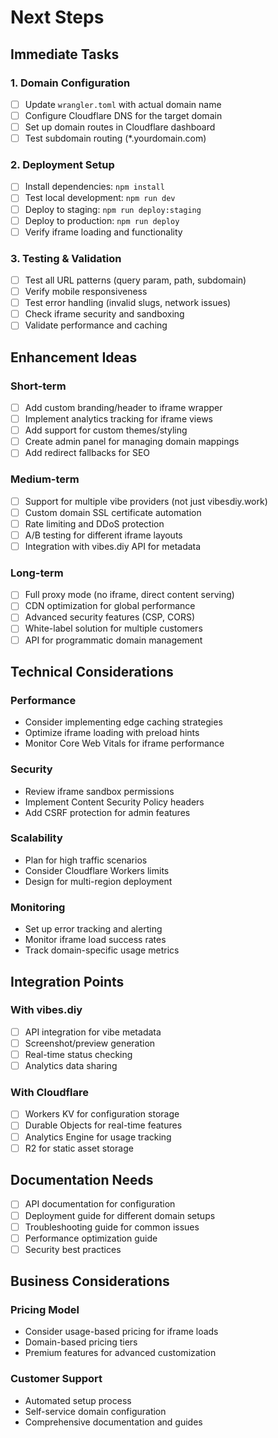 # Next Steps

## Immediate Tasks

### 1. Domain Configuration
- [ ] Update `wrangler.toml` with actual domain name
- [ ] Configure Cloudflare DNS for the target domain  
- [ ] Set up domain routes in Cloudflare dashboard
- [ ] Test subdomain routing (*.yourdomain.com)

### 2. Deployment Setup
- [ ] Install dependencies: `npm install`
- [ ] Test local development: `npm run dev`
- [ ] Deploy to staging: `npm run deploy:staging`
- [ ] Deploy to production: `npm run deploy`
- [ ] Verify iframe loading and functionality

### 3. Testing & Validation
- [ ] Test all URL patterns (query param, path, subdomain)
- [ ] Verify mobile responsiveness
- [ ] Test error handling (invalid slugs, network issues)
- [ ] Check iframe security and sandboxing
- [ ] Validate performance and caching

## Enhancement Ideas

### Short-term
- [ ] Add custom branding/header to iframe wrapper
- [ ] Implement analytics tracking for iframe views
- [ ] Add support for custom themes/styling
- [ ] Create admin panel for managing domain mappings
- [ ] Add redirect fallbacks for SEO

### Medium-term  
- [ ] Support for multiple vibe providers (not just vibesdiy.work)
- [ ] Custom domain SSL certificate automation
- [ ] Rate limiting and DDoS protection
- [ ] A/B testing for different iframe layouts
- [ ] Integration with vibes.diy API for metadata

### Long-term
- [ ] Full proxy mode (no iframe, direct content serving)
- [ ] CDN optimization for global performance
- [ ] Advanced security features (CSP, CORS)
- [ ] White-label solution for multiple customers
- [ ] API for programmatic domain management

## Technical Considerations

### Performance
- Consider implementing edge caching strategies
- Optimize iframe loading with preload hints
- Monitor Core Web Vitals for iframe performance

### Security
- Review iframe sandbox permissions
- Implement Content Security Policy headers
- Add CSRF protection for admin features

### Scalability
- Plan for high traffic scenarios
- Consider Cloudflare Workers limits
- Design for multi-region deployment

### Monitoring
- Set up error tracking and alerting
- Monitor iframe load success rates
- Track domain-specific usage metrics

## Integration Points

### With vibes.diy
- [ ] API integration for vibe metadata
- [ ] Screenshot/preview generation
- [ ] Real-time status checking
- [ ] Analytics data sharing

### With Cloudflare
- [ ] Workers KV for configuration storage
- [ ] Durable Objects for real-time features
- [ ] Analytics Engine for usage tracking
- [ ] R2 for static asset storage

## Documentation Needs

- [ ] API documentation for configuration
- [ ] Deployment guide for different domain setups
- [ ] Troubleshooting guide for common issues
- [ ] Performance optimization guide
- [ ] Security best practices

## Business Considerations

### Pricing Model
- Consider usage-based pricing for iframe loads
- Domain-based pricing tiers
- Premium features for advanced customization

### Customer Support
- Automated setup process
- Self-service domain configuration
- Comprehensive documentation and guides